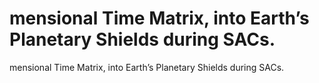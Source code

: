 # mensional Time Matrix, into Earth’s Planetary Shields during SACs.

mensional Time Matrix, into Earth’s Planetary Shields during SACs.